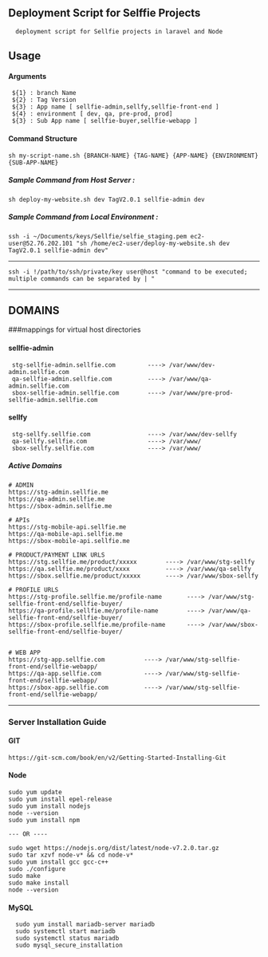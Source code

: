 ## Deployment Script for Selffie Projects
      deployment script for Sellfie projects in laravel and Node


## Usage


#### Arguments
     ${1} : branch Name
     ${2} : Tag Version
     ${3} : App name [ sellfie-admin,sellfy,sellfie-front-end ]
     ${4} : environment [ dev, qa, pre-prod, prod]
     ${3} : Sub App name [ sellfie-buyer,sellfie-webapp ]
    
#### Command Structure 
    sh my-script-name.sh {BRANCH-NAME} {TAG-NAME} {APP-NAME} {ENVIRONMENT} {SUB-APP-NAME}

##### Sample Command from Host Server : 
    sh deploy-my-website.sh dev TagV2.0.1 sellfie-admin dev
##### Sample Command from Local Environment :
    ssh -i ~/Documents/keys/Sellfie/selfie_staging.pem ec2-user@52.76.202.101 "sh /home/ec2-user/deploy-my-website.sh dev TagV2.0.1 sellfie-admin dev"
------
    ssh -i !/path/to/ssh/private/key user@host "command to be executed; multiple commands can be separated by | "




----

## DOMAINS 
###mappings for virtual host directories

#### sellfie-admin
     stg-sellfie-admin.sellfie.com         ----> /var/www/dev-admin.sellfie.com
     qa-sellfie-admin.sellfie.com          ----> /var/www/qa-admin.sellfie.com
     sbox-sellfie-admin.sellfie.com        ----> /var/www/pre-prod-sellfie-admin.sellfie.com

#### sellfy
     stg-sellfy.sellfie.com                ----> /var/www/dev-sellfy
     qa-sellfy.sellfie.com                 ----> /var/www/
     sbox-sellfy.sellfie.com               ----> /var/www/




##### Active Domains
    
    # ADMIN
    https://stg-admin.sellfie.me     
    https://qa-admin.sellfie.me
    https://sbox-admin.sellfie.me
    
    # APIs
    https://stg-mobile-api.sellfie.me
    https://qa-mobile-api.sellfie.me
    https://sbox-mobile-api.sellfie.me
    
    # PRODUCT/PAYMENT LINK URLS
    https://stg.sellfie.me/product/xxxxx        ----> /var/www/stg-sellfy
    https://qa.sellfie.me/product/xxxx          ----> /var/www/qa-sellfy
    https://sbox.sellfie.me/product/xxxxx       ----> /var/www/sbox-sellfy
    
    # PROFILE URLS
    https://stg-profile.sellfie.me/profile-name       ----> /var/www/stg-sellfie-front-end/sellfie-buyer/
    https://qa-profile.sellfie.me/profile-name        ----> /var/www/qa-sellfie-front-end/sellfie-buyer/
    https://sbox-profile.sellfie.me/profile-name      ----> /var/www/sbox-sellfie-front-end/sellfie-buyer/
    
    
    # WEB APP
    https://stg-app.sellfie.com           ----> /var/www/stg-sellfie-front-end/sellfie-webapp/                 
    https://qa-app.sellfie.com            ----> /var/www/stg-sellfie-front-end/sellfie-webapp/
    https://sbox-app.sellfie.com          ----> /var/www/stg-sellfie-front-end/sellfie-webapp/



-----

### Server Installation Guide


#### GIT
    https://git-scm.com/book/en/v2/Getting-Started-Installing-Git
#### Node
    sudo yum update
    sudo yum install epel-release
    sudo yum install nodejs
    node --version
    sudo yum install npm

    --- OR ----

    sudo wget https://nodejs.org/dist/latest/node-v7.2.0.tar.gz
    sudo tar xzvf node-v* && cd node-v*
    sudo yum install gcc gcc-c++
    sudo ./configure
    sudo make
    sudo make install
    node --version



#### MySQL 

      sudo yum install mariadb-server mariadb
      sudo systemctl start mariadb
      sudo systemctl status mariadb
      sudo mysql_secure_installation
      
      
